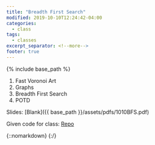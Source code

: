 ```yaml
---
title: "Breadth First Search"
modified: 2019-10-10T12:24:42-04:00
categories:
  - class
tags:
  - classes
excerpt_separator: <!--more-->
footer: true
---
```


{% include base_path %}

1. Fast Voronoi Art
2. Graphs
3. Breadth First Search
3. POTD

<!--more-->

Slides: [Blank]({{ base_path }}/assets/pdfs/1010BFS.pdf)

Given code for class: [Repo](https://github.students.cs.ubc.ca/cpsc203-2019w-t1/LecBFS)

{::nomarkdown}
<object data="{{ base_path }}/assets/pdfs/1010BFS-ann.pdf" width="500" height="500" type='application/pdf'/>
</object>
{:/}

